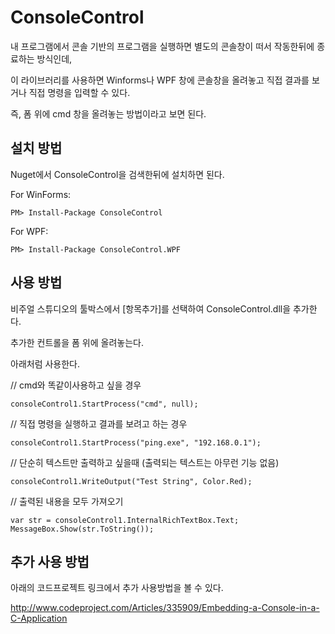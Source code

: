 ConsoleControl
==============

내 프로그램에서 콘솔 기반의 프로그램을 실행하면 별도의 콘솔창이 떠서 작동한뒤에 종료하는 방식인데, 

이 라이브러리를 사용하면 Winforms나 WPF 창에 콘솔창을 올려놓고 직접 결과를 보거나 직접 명령을 입력할 수 있다. 

즉, 폼 위에 cmd 창을 올려놓는 방법이라고 보면 된다. 



설치 방법
-------------------------

Nuget에서 ConsoleControl을 검색한뒤에 설치하면 된다. 

For WinForms:

````
PM> Install-Package ConsoleControl
````

For WPF:

````
PM> Install-Package ConsoleControl.WPF
````



사용 방법
--------------------
비주얼 스튜디오의 툴박스에서 [항목추가]를 선택하여 ConsoleControl.dll을 추가한다. 

추가한 컨트롤을 폼 위에 올려놓는다. 

아래처럼 사용한다. 

// cmd와 똑같이사용하고 싶을 경우

````
consoleControl1.StartProcess("cmd", null);
````

// 직접 명령을 실행하고 결과를 보려고 하는 경우

````
consoleControl1.StartProcess("ping.exe", "192.168.0.1");
````

// 단순히 텍스트만 출력하고 싶을때 (출력되는 텍스트는 아무런 기능 없음)

````
consoleControl1.WriteOutput("Test String", Color.Red);
````

// 출력된 내용을 모두 가져오기

````
var str = consoleControl1.InternalRichTextBox.Text;
MessageBox.Show(str.ToString());
````


추가 사용 방법
-------------------------------

아래의 코드프로젝트 링크에서 추가 사용방법을 볼 수 있다. 

http://www.codeproject.com/Articles/335909/Embedding-a-Console-in-a-C-Application

